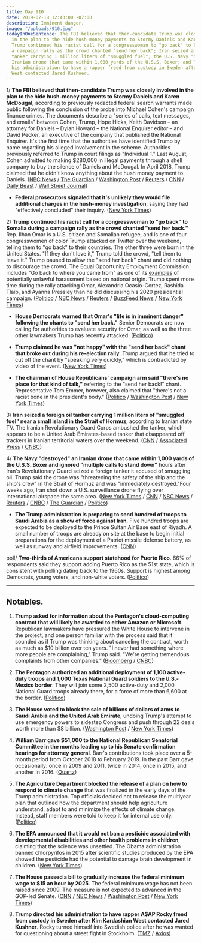 ```yaml
---
title: Day 910
date: 2019-07-18 12:43:00 -07:00
description: Imminent danger.
image: "/uploads/910.jpg"
todayInOneSentence: The FBI believed that then-candidate Trump was closely involved
  in the plan to the hide hush-money payments to Stormy Daniels and Karen McDougal;
  Trump continued his racist call for a congresswoman to "go back" to Somalia during
  a campaign rally as the crowd chanted "send her back"; Iran seized a foreign oil
  tanker carrying 1 million liters of "smuggled fuel"; the U.S. Navy "destroyed" an
  Iranian drone that came within 1,000 yards of the U.S.S. Boxer; and Trump directed
  his administration to have a rapper freed from custody in Sweden after Kim Kardashian
  West contacted Jared Kushner.
---
```


1/ **The FBI believed that then-candidate Trump was closely involved in the plan to the hide hush-money payments to Stormy Daniels and Karen McDougal**, according to previously redacted federal search warrants made public following the conclusion of the probe into Michael Cohen's campaign finance crimes. The documents describe a "series of calls, text messages, and emails" between Cohen, Trump, Hope Hicks, Keith Davidson – an attorney for Daniels – Dylan Howard – the National Enquirer editor – and David Pecker, an executive of the company that published the National Enquirer. It's the first time that the authorities have identified Trump by name regarding his alleged involvement in the scheme. Authorities previously referred to Trump in court filings as "Individual 1." Last August, Cohen admitted to making $280,000 in illegal payments through a shell company to buy the silence of Daniels and McDougal. In April 2018, Trump claimed that he didn't know anything about the hush money payment to Daniels. ([NBC News](https://www.nbcnews.com/politics/donald-trump/fbi-believed-trump-was-closely-involved-hush-money-scheme-unsealed-n1031246) / [The Guardian](https://www.theguardian.com/us-news/2019/jul/18/trump-hope-hicks-stormy-daniels-michael-cohen-fbi) / [Washington Post](https://www.washingtonpost.com/national-security/trump-communicated-repeatedly-with-cohen-aides-amid-scramble-to-pay-stormy-daniels-court-documents-show/2019/07/18/e9ee9c50-a969-11e9-9214-246e594de5d5_story.html) / [Reuters](https://www.reuters.com/article/us-usa-trump-cohen-idUSKCN1UD18D) / [CNN](https://www.cnn.com/2019/07/18/politics/michael-cohen-documents/index.html) / [Daily Beast](https://www.thedailybeast.com/cohen-documents-unsealed-on-trump-ami-stormy-daniels-karen-mcdougal) / [Wall Street Journal](https://www.wsj.com/articles/prosecutors-reveal-details-from-michael-cohen-investigation-11563466462))

* **Federal prosecutors signaled that it's unlikely they would file additional charges in the hush-money investigation**, saying they had "effectively concluded" their inquiry. ([New York Times](https://www.nytimes.com/2019/07/18/nyregion/michael-cohen-trump-investigation.html))

2/ **Trump continued his racist call for a congresswoman to "go back" to Somalia during a campaign rally as the crowd chanted "send her back."** Rep. Ilhan Omar is a U.S. citizen and Somalian refugee, and is one of four congresswomen of color Trump attacked on Twitter over the weekend, telling them to "go back" to their countries. The other three were born in the United States. "If they don't love it," Trump told the crowd, "tell them to leave it." Trump paused to allow the "send her back" chant and did nothing to discourage the crowd. The Equal Opportunity Employment Commission includes "Go back to where you came from" as one of its [examples](https://www.eeoc.gov/eeoc/publications/immigrants-facts.cfm) of potentially unlawful harassment based on national origin. Trump spent more time during the rally attacking Omar, Alexandria Ocasio-Cortez, Rashida Tlaib, and Ayanna Pressley than he did discussing his 2020 presidential campaign. ([Politico](https://www.politico.com/story/2019/07/17/trump-send-her-back-north-carolina-rally-1418904) / [NBC News](https://www.nbcnews.com/politics/2020-election/after-house-rejects-stupid-impeachment-trump-fuels-rally-crowd-chant-n1031066) / [Reuters](https://www.reuters.com/article/us-usa-trump-idUSKCN1UC2PW) / [BuzzFeed News](https://www.buzzfeednews.com/article/salvadorhernandez/trumps-supporters-chanted-send-her-back-as-the-president) / [New York Times](https://www.nytimes.com/2019/07/17/us/politics/trump-send-her-back-ilhan-omar.html))

* **House Democrats warned that Omar's "life is in imminent danger" following the chants to "send her back."** Senior Democrats are now calling for authorities to evaluate security for Omar, as well as the three other lawmakers Trump has recently attacked. ([Politico](https://www.politico.com/story/2019/07/18/ilhan-omar-trump-rally-violence-1419338))

* **Trump claimed he was "not happy" with the "send her back" chant that broke out during his re-election rally**. Trump argued that he tried to cut off the chant by "speaking very quickly," which is contradicted by video of the event. ([New York Times](https://www.nytimes.com/2019/07/18/us/politics/ilhan-omar-donald-trump.html))

* **The chairman of House Republicans' campaign arm said "there's no place for that kind of talk,"** referring to the "send her back!" chant. Representative Tom Emmer, however, also claimed that "there's not a racist bone in the president's body." ([Politico](https://www.politico.com/story/2019/07/18/tom-emmer-send-her-back-trump-rally-1419210) / [Washington Post](https://www.washingtonpost.com/politics/some-republicans-condemn-chant-at-trump-rally-but-stand-by-his-characterizations-of-four-minority-lawmakers/2019/07/18/dded4b92-a962-11e9-86dd-d7f0e60391e9_story.html) / [New York Times](https://www.nytimes.com/2019/07/18/us/politics/trump-send-her-back.html))

3/ **Iran seized a foreign oil tanker carrying 1 million liters of "smuggled fuel" near a small island in the Strait of Hormuz**, according to Iranian state TV. The Iranian Revolutionary Guard Corps ambushed the tanker, which appears to be a United Arab Emirates-based tanker that disappeared off trackers in Iranian territorial waters over the weekend. ([CNN](https://www.cnn.com/2019/07/18/middleeast/iran-tanker-intl/index.html) / [Associated Press](https://apnews.com/2d94f2b673b74940b26db541e9eeb262) / [CNBC](https://www.cnbc.com/2019/07/18/iran-state-tv-iranian-forces-seize-foreign-oil-tanker-crew.html))

4/ **The Navy "destroyed" an Iranian drone that came within 1,000 yards of the U.S.S. Boxer and ignored "multiple calls to stand down"** hours after Iran's Revolutionary Guard seized a foreign tanker it accused of smuggling oil. Trump said the drone was "threatening the safety of the ship and the ship's crew" in the Strait of Hormuz and was "immediately destroyed."Four weeks ago, Iran shot down a U.S. surveillance drone flying over international airspace the same area. ([New York Times](https://www.nytimes.com/2019/07/18/us/politics/iranian-drone-shot-down.html) / [CNN](https://www.cnn.com/2019/07/18/politics/trump-us-destroyed-iranian-drone/index.html) / [NBC News](https://www.nbcnews.com/politics/national-security/trump-says-u-s-navy-ship-shot-down-iranian-drone-n1031451) / [Reuters](https://www.reuters.com/article/us-mideast-iran-tanker/trump-says-u-s-navy-destroyed-iranian-drone-in-gulf-idUSKCN1UD1XS) / [CNBC](https://www.cnbc.com/2019/07/18/trump-says-us-navy-shot-down-iranian-drone.html) / [The Guardian](https://www.theguardian.com/us-news/2019/jul/18/trump-us-warship-iran-drone-strait-of-hormuz) / [Politico](https://www.politico.com/story/2019/07/18/trump-warship-iranian-drone-1422145))

* **The Trump administration is preparing to send hundred of troops to Saudi Arabia as a show of force against Iran**. Five hundred troops are expected to be deployed to the Prince Sultan Air Base east of Riyadh. A small number of troops are already on site at the base to begin initial preparations for the deployment of a Patriot missile defense battery, as well as runway and airfield improvements. ([CNN](https://www.cnn.com/2019/07/17/politics/us-military-buildup-saudi-air-base-satellite-images/index.html))

poll/ **Two-thirds of Americans support statehood for Puerto Rico**. 66% of respondents said they support adding Puerto Rico as the 51st state, which is consistent with polling dating back to the 1960s. Support is highest among Democrats, young voters, and non-white voters. ([Politico](https://www.politico.com/story/2019/07/18/puerto-rico-statehood-poll-1419203))

---

## Notables.

1. **Trump asked for information about the Pentagon's cloud-computing contract that will likely be awarded to either Amazon or Microsoft**. Republican lawmakers have pressured the White House to intervene in the project, and one person familiar with the process said that it sounded as if Trump was thinking about canceling the contract, worth as much as $10 billion over ten years. "I never had something where more people are complaining," Trump said. "We're getting tremendous complaints from other companies." ([Bloomberg](https://www.bloomberg.com/news/articles/2019-07-17/trump-expressed-concerns-about-pentagon-cloud-computing-contract) / [CNBC](https://www.cnbc.com/2019/07/18/trump-says-seriously-looking-into-amazons-pentagon-contract.html))

2. **The Pentagon authorized an additional deployment of 1,100 active-duty troops and 1,000 Texas National Guard soldiers to the U.S.-Mexico border**. They will join some 2,500 active-duty and 2,000 National Guard troops already there, for a force of more than 6,600 at the border. ([Politico](https://www.politico.com/story/2019/07/17/2-100-more-troops-headed-to-the-us-mexico-border-pentagon-says-1418838))

3. **The House voted to block the sale of billions of dollars of arms to Saudi Arabia and the United Arab Emirate**, undoing Trump's attempt to use emergency powers to sidestep Congress and push through 22 deals worth more than $8 billion. ([Washington Post](https://www.washingtonpost.com/national-security/house-votes-to-block-trumps-arms-sales-to-saudi-arabia-setting-up-likely-veto/2019/07/17/7f329a9c-a8ce-11e9-9214-246e594de5d5_story.html) / [New York Times](https://www.nytimes.com/2019/07/17/us/politics/saudi-arms-vote.html))

4. **William Barr gave $51,000 to the National Republican Senatorial Committee in the months leading up to his Senate confirmation hearings for attorney general**. Barr's contributions took place over a 5-month period from October 2018 to February 2019. In the past Barr gave occasionally: once in 2009 and 2011, twice in 2014, once in 2015, and another in 2016. ([Quartz](https://qz.com/1667918/barrs-donations-to-senate-republicans-spiked-before-confirmation/))

5. **The Agriculture Department blocked the release of a plan on how to respond to climate change** that was finalized in the early days of the Trump administration. Top officials decided not to release the multiyear plan that outlined how the department should help agriculture understand, adapt to and minimize the effects of climate change. Instead, staff members were told to keep it for internal use only. ([Politico](https://www.politico.com/story/2019/07/18/usda-suppresses-climate-change-plan-1598987))

6. **The EPA announced that it would not ban a pesticide associated with developmental disabilities and other health problems in children**, claiming that the science was unsettled. The Obama administration banned chlorpyrifos in 2015 after scientific studies produced by the EPA showed the pesticide had the potential to damage brain development in children. ([New York Times](https://www.nytimes.com/2019/07/18/climate/epa-chlorpyrifos-pesticide-ban.html))

7. **The House passed a bill to gradually increase the federal minimum wage to $15 an hour by 2025**. The federal minimum wage has not been raised since 2009. The measure is not expected to advanced in the GOP-led Senate. ([CNN](https://www.cnn.com/2019/07/18/politics/minimum-wage-house-vote/) / [NBC News](https://www.nbcnews.com/politics/congress/house-passes-15-minimum-wage-bill-n1031271) / [Washington Post](https://www.washingtonpost.com/business/2019/07/18/house-prepares-pass-long-sought-minimum-wage-legislation/) / [New York Times](https://www.nytimes.com/2019/07/18/us/politics/minimum-wage.html))

8. **Trump directed his administration to have rapper A$AP Rocky freed from custody in Sweden after Kim Kardashian West contacted Jared Kushner**. Rocky turned himself into Swedish police after he was wanted for questioning about a street fight in Stockholm. ([TMZ](https://www.tmz.com/2019/07/18/kim-kardashian-kanye-west-trump-involved-asap-rocky-case-sweden/) / [Axios](https://www.axios.com/kim-kardashian-asap-rocky-sweden-detention-trump-c1f6a29c-b531-4f29-80e4-692114d5072a.html))